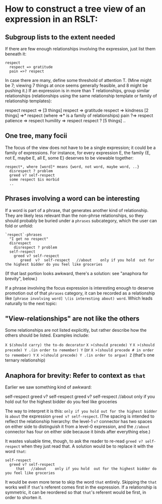# How to construct a tree view of an expression in an RSLT:


## Subgroup lists to the extent needed

If there are few enough relationships involving the expression, just list them beneath it:

```
respect
  respect => gratitude
  pain =>? respect
```

In case there are many, define some threshold of attention T. (Mine might be 7; viewing 7 things at once seems generally feasible, and 8 might be pushing it.) If an expression is in more than T relationships, group similar relationships (relationships using the same relationship template or family of relationship templates):

respect
  respect => [3 things]
    respect => gratitude
    respect => kindness
  [2 things] =>* respect (where =>* is a family of relationships)
    pain ?=> respect
    patience => respect
    humility => respect
  respect ? [5 things]
    ..


## One tree, many focii

The focus of the view does not have to be a single expression; it could be a family of expressions. For instance, for every expression E, the family {E, not E, maybe E, all E, some E} deserves to be viewable together:

```
respect*, where [word]* means {word, not word, maybe word, ..}
  disrespect ? problem
  greed v? self-respect
  some respect $is morbid
  ..
```


## Phrases involving a word can be interesting

If a word is part of a phrase, that generates another kind of relationship. They are likely less relevant than the non-phrse relationships, so they should probably be buried under a `phrases` subcategory, which the user can fold or unfold:

```
`respect`-phrases 
  "I get no respect"
  disrespect
    disrespect ? problem
  self-respect
    greed v? self-respect
       greed  v?  self-respect   //about    only if you hold  out for the highest bidder do you feel like groceries
```

(If that last portion looks awkward, there's a solution: see "anaphora for brevity", below.)

If a phrase involving the focus expression is interesting enough to deserve promotion out of that `phrases` category, it can be recorded as a relationship like `[phrase involving word] \(is interesting about) word`. Which leads naturally to the next topic:


## "View-relationships" are not like the others

Some relationships are not listed explicitly, but rather describe how the others should be listed. Examples include:

`X $(should carry) the to-do decorator`
`X >(should precede) Y`
`X >(should precede) Y .(in order to remember) Y`
  (or `X >(should precede # in order to remember) Y`
`X >(should precede) Y .(in order to argue) Z` (that's one ternary relationship)


## Anaphora for brevity: Refer to context as `that`

Earlier we saw something kind of awkward:

self-respect
  greed v? self-respect
     greed  v?  self-respect   //about    only if you hold  out for the highest bidder do you feel like groceries

The way to interpret it is this: `only if you hold out for the highest bidder` is `about` the expression `greed v? self-respect`. (The spacing is intended to reflect the relationship hierarchy: the level-1 `v?` connector has two spaces on either side to distinguish it from a level-0 expression, and the `//about` connector has four on either side because it binds after everything else.)

It wastes valuable time, though, to ask the reader to re-read `greed v? self-respect` when they just read that. A solution would be to replace it with the word `that`:

```
self-respect
  greed v? self-respect
     that   //about    only if you hold  out for the highest bidder do you feel like groceries
```

It would be even more terse to skip the word `that` entirely. Skipping the `that` works well if `that`'s referent comes first in the expression. If a relationship is symmetric, it can be reordered so that `that`'s referent would be first, in order to shorten it.
